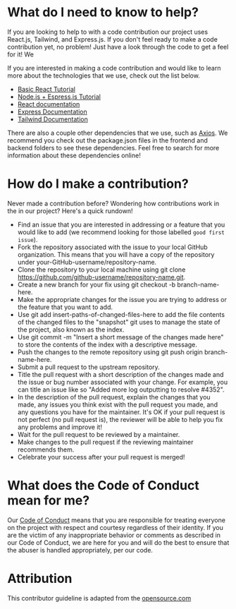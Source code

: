 # What do I need to know to help?
If you are looking to help to with a code contribution our project uses React.js, Tailwind, and Express.js. If you don't feel ready to make a code contribution yet, no problem! Just have a look through the code to get a feel for it! We 

If you are interested in making a code contribution and would like to learn more about the technologies that we use, check out the list below.

- [Basic React Tutorial](https://www.youtube.com/watch?v=j942wKiXFu8)
- [Node.js + Espress.js Tutorial](https://www.youtube.com/watch?v=zb3Qk8SG5Ms)
- [React documentation](https://reactjs.org/)
- [Express Documentation](https://expressjs.com/en/4x/api.html)
- [Tailwind Documentation](https://tailwindcss.com/docs/installation)

There are also a couple other dependencies that we use, such as [Axios](https://axios-http.com/docs/intro). We recommend you check out the package.json files in the frontend and backend folders to see these dependencies. Feel free to search for more information about these dependencies online!

# How do I make a contribution?
Never made a contribution before? Wondering how contributions work in the in our project? Here's a quick rundown!

- Find an issue that you are interested in addressing or a feature that you would like to add (we recommend looking for those labelled `good first issue`).
- Fork the repository associated with the issue to your local GitHub organization. This means that you will have a copy of the repository under your-GitHub-username/repository-name.
- Clone the repository to your local machine using git clone https://github.com/github-username/repository-name.git.
- Create a new branch for your fix using git checkout -b branch-name-here.
- Make the appropriate changes for the issue you are trying to address or the feature that you want to add.
- Use git add insert-paths-of-changed-files-here to add the file contents of the changed files to the "snapshot" git uses to manage the state of the project, also known as the index.
- Use git commit -m "Insert a short message of the changes made here" to store the contents of the index with a descriptive message.
- Push the changes to the remote repository using git push origin branch-name-here.
- Submit a pull request to the upstream repository.
- Title the pull request with a short description of the changes made and the issue or bug number associated with your change. For example, you can title an issue like so "Added more log outputting to resolve #4352".
- In the description of the pull request, explain the changes that you made, any issues you think exist with the pull request you made, and any questions you have for the maintainer. It's OK if your pull request is not perfect (no pull request is), the reviewer will be able to help you fix any problems and improve it!
- Wait for the pull request to be reviewed by a maintainer.
- Make changes to the pull request if the reviewing maintainer recommends them.
- Celebrate your success after your pull request is merged!

# What does the Code of Conduct mean for me?
Our [Code of Conduct](CODE_OF_CONDUCT.md) means that you are responsible for treating everyone on the project with respect and courtesy regardless of their identity. If you are the victim of any inappropriate behavior or comments as described in our Code of Conduct, we are here for you and will do the best to ensure that the abuser is handled appropriately, per our code.


# Attribution

This contributor guideline is adapted from the [opensource.com](https://opensource.com/life/16/3/contributor-guidelines-template-and-tips)

